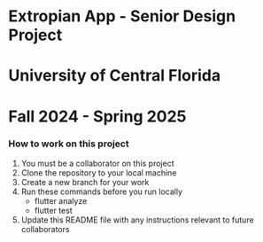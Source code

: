 # Extropian App - Senior Design Project
# University of Central Florida
# Fall 2024 - Spring 2025

### How to work on this project

1. You must be a collaborator on this project
2. Clone the repository to your local machine
3. Create a new branch for your work
4. Run these commands before you run locally
    - flutter analyze
    - flutter test
5. Update this README file with any instructions relevant to future collaborators